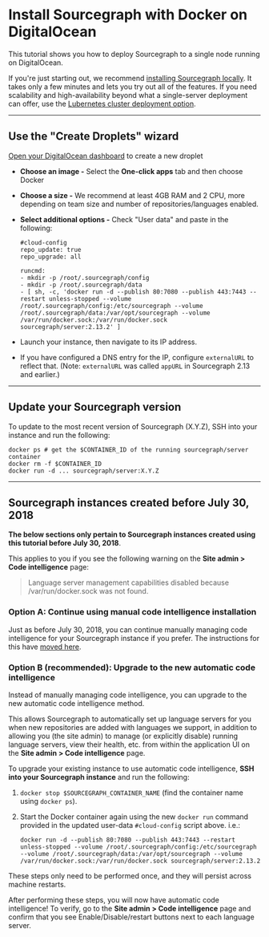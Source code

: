 # Install Sourcegraph with Docker on DigitalOcean

<style>
div.alert-info {
    background-color: rgb(221, 241, 255);
    border-radius: 0.5em;
    padding: 0.25em 1em 0.25em 1em;
}
</style>

This tutorial shows you how to deploy Sourcegraph to a single node running on DigitalOcean.

If you're just starting out, we recommend [installing Sourcegraph locally](index.md). It takes only a few minutes and lets you try out all of the features. If you need scalability and high-availability beyond what a single-server deployment can offer, use the [Lubernetes cluster deployment option](https://github.com/sourcegraph/deploy-sourcegraph).

---

## Use the "Create Droplets" wizard

[Open your DigitalOcean dashboard](https://cloud.digitalocean.com/droplets/new) to create a new droplet

- **Choose an image -** Select the **One-click apps** tab and then choose Docker
- **Choose a size -** We recommend at least 4GB RAM and 2 CPU, more depending on team size and number of repositories/languages enabled.
- **Select additional options -** Check "User data" and paste in the following:

  ```
  #cloud-config
  repo_update: true
  repo_upgrade: all

  runcmd:
  - mkdir -p /root/.sourcegraph/config
  - mkdir -p /root/.sourcegraph/data
  - [ sh, -c, 'docker run -d --publish 80:7080 --publish 443:7443 --restart unless-stopped --volume /root/.sourcegraph/config:/etc/sourcegraph --volume /root/.sourcegraph/data:/var/opt/sourcegraph --volume /var/run/docker.sock:/var/run/docker.sock sourcegraph/server:2.13.2' ]
  ```

- Launch your instance, then navigate to its IP address.

- If you have configured a DNS entry for the IP, configure `externalURL` to reflect that. (Note: `externalURL` was called `appURL` in Sourcegraph 2.13 and earlier.)

---

## Update your Sourcegraph version

To update to the most recent version of Sourcegraph (X.Y.Z), SSH into your instance and run the following:

```
docker ps # get the $CONTAINER_ID of the running sourcegraph/server container
docker rm -f $CONTAINER_ID
docker run -d ... sourcegraph/server:X.Y.Z
```

---

## Sourcegraph instances created before July 30, 2018

**The below sections only pertain to Sourcegraph instances created using this tutorial before July 30, 2018**.

This applies to you if you see the following warning on the **Site admin > Code intelligence** page:

> Language server management capabilities disabled because /var/run/docker.sock was not found.

### Option A: Continue using manual code intelligence installation

Just as before July 30, 2018, you can continue manually managing code intelligence for your Sourcegraph instance if you prefer. The instructions for this have [moved here](../../../extensions/language_servers/install/digitalocean.md).

### Option B (recommended): Upgrade to the new automatic code intelligence

Instead of manually managing code intelligence, you can upgrade to the new automatic code intelligence method.

This allows Sourcegraph to automatically set up language servers for you when new repositories are added with languages we support, in addition to allowing you (the site admin) to manage (or explicitly disable) running language servers, view their health, etc. from within the application UI on the **Site admin > Code intelligence** page.

To upgrade your existing instance to use automatic code intelligence, **SSH into your Sourcegraph instance** and run the following:

1.  `docker stop $SOURCEGRAPH_CONTAINER_NAME` (find the container name using `docker ps`).
2.  Start the Docker container again using the new `docker run` command provided in the updated user-data `#cloud-config` script above. i.e.:

    ```
    docker run -d --publish 80:7080 --publish 443:7443 --restart unless-stopped --volume /root/.sourcegraph/config:/etc/sourcegraph --volume /root/.sourcegraph/data:/var/opt/sourcegraph --volume /var/run/docker.sock:/var/run/docker.sock sourcegraph/server:2.13.2
    ```

These steps only need to be performed once, and they will persist across machine restarts.

After performing these steps, you will now have automatic code intelligence! To verify, go to the **Site admin > Code intelligence** page and confirm that you see Enable/Disable/restart buttons next to each language server.
